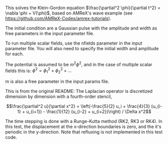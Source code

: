 This solves the Klein-Gordon equation $\frac{\partial^2 \phi}{\partial t^2} = \nabla \phi + V(\phi)$, based on AMReX's wave example (see https://github.com/AMReX-Codes/amrex-tutorials). 

The initial condition are a Gaussian pulse with the amplitude and width as free parameters in the input parameter file. 

To run multiple scalar fields, use the nfields parameter in the input parameter file. You will also need to specify the initial width and amplitude for each. 

The potential is assumed to be $m^2 \phi^2$, and in the case of multiple scalar fields this is: $\phi^2 = \phi_1^2 + \phi_2^2 + ...$

m is also a free parameter in the input params file. 

This is from the original README: 
The Laplacian operator is discretized dimension by dimension with a fourth-order stencil,

$$\frac{\partial^2 u}{\partial x^2} = \left(-\frac{5}{2} u_i + \frac{4}{3} (u_{i-1} + u_{i+1}) - \frac{1}{12} (u_{i-2} + u_{i+2})\right) / \Delta x^2$$

The time stepping is done with a Runge-Kutta method (RK2, RK3 or RK4).  In
this test, the displacement at the x-direction boundaries is zero, and the
it's periodic in the y-direction.  Note that refluxing is not implemented in
this test code.
